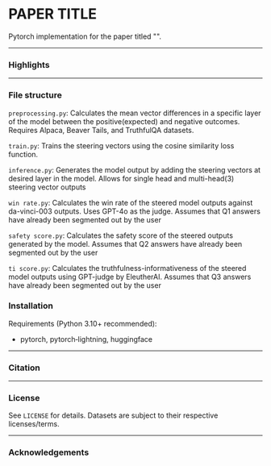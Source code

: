# PAPER TITLE

Pytorch implementation for the paper titled "".

---

### Highlights

---

### File structure

`preprocessing.py`: Calculates the mean vector differences in a specific layer of the model between the positive(expected) and negative outcomes. Requires Alpaca, Beaver Tails, and TruthfulQA datasets.

`train.py`: Trains the steering vectors using the cosine similarity loss function.

`inference.py`: Generates the model output by adding the steering vectors at desired layer in the model. Allows for single head and multi-head(3) steering vector outputs

`win rate.py`: Calculates the win rate of the steered model outputs against da-vinci-003 outputs. Uses GPT-4o as the judge. Assumes that Q1 answers have already been segmented out by the user

`safety score.py`: Calculates the safety score of the steered outputs generated by the model. Assumes that Q2 answers have already been segmented out by the user

`ti score.py`: Calculates the truthfulness-informativeness of the steered model outputs using GPT-judge by EleutherAI. Assumes that Q3 answers have already been segmented out by the user

### Installation
Requirements (Python 3.10+ recommended):
- pytorch, pytorch‑lightning, huggingface

---

### Citation


---

### License
See `LICENSE` for details. Datasets are subject to their respective licenses/terms.

---

### Acknowledgements

